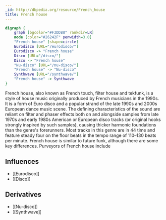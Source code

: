```yaml
---
_id: http://dbpedia.org/resource/French_house
title: French house
---
```


```dot
digraph {
	graph [bgcolor="#F3DDB8" rankdir=LR]
	node [color="#26242F" penwidth=3.0]
	"French house" [shape=circle]
	Eurodisco [URL="/eurodisco/"]
	Eurodisco -> "French house"
	Disco [URL="/disco/"]
	Disco -> "French house"
	"Nu-disco" [URL="/nu-disco/"]
	"French house" -> "Nu-disco"
	Synthwave [URL="/synthwave/"]
	"French house" -> Synthwave
}
```

French house, also known as French touch, filter house and tekfunk, is a style of house music originally produced by French musicians in the 1990s. It is a form of Euro disco and a popular strand of the late 1990s and 2000s European dance music scene. The defining characteristics of the sound are reliant on filter and phaser effects both on and alongside samples from late 1970s and early 1980s American or European disco tracks (or original hooks strongly inspired by such samples), causing thicker harmonic foundations than the genre's forerunners. Most tracks in this genre are in 44 time and feature steady four on the floor beats in the tempo range of 110–130 beats per minute. French house is similar to future funk, although there are some key differences. Purveyors of French house include 

## Influences
- [[Eurodisco]]
- [[Disco]]

## Derivatives
- [[Nu-disco]]
- [[Synthwave]]
